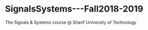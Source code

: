# SignalsSystems---Fall2018-2019
The Signals &amp; Systems course @ Sharif University of Technology
